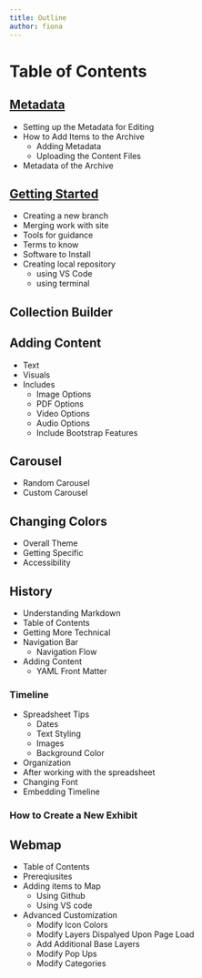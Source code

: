 ```yaml
---
title: Outline
author: fiona
---
```

# Table of Contents
## [Metadata](docs\metadata-docs.md)
- Setting up the Metadata for Editing
- How to Add Items to the Archive
  - Adding Metadata
  - Uploading the Content Files
- Metadata of the Archive

## [Getting Started](docs\background-info.md)
- Creating a new branch
- Merging work with site
- Tools for guidance
- Terms to know
- Software to Install
- Creating local repository
    - using VS Code
    - using terminal

## Collection Builder

## Adding Content
- Text
- Visuals
- Includes 
    - Image Options
    - PDF Options
    - Video Options
    - Audio Options
    - Include Bootstrap Features

## Carousel
- Random Carousel
- Custom Carousel

## Changing Colors
- Overall Theme
- Getting Specific
- Accessibility

## History 
- Understanding Markdown
- Table of Contents 
- Getting More Technical
- Navigation Bar
    - Navigation Flow
- Adding Content
    - YAML Front Matter

### Timeline
- Spreadsheet Tips
    - Dates
    - Text Styling
    - Images
    - Background Color
- Organization
- After working with the spreadsheet
- Changing Font
- Embedding Timeline

### How to Create a New Exhibit

## Webmap
- Table of Contents
- Prereqiusites
- Adding items to Map
    - Using Github
    - Using VS code
- Advanced Customization
    - Modify Icon Colors
    - Modify Layers Dispalyed Upon Page Load
    - Add Additional Base Layers
    - Modify Pop Ups
    - Modify Categories   